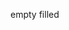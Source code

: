 <i class="fa-regular fa-heart"></i>
empty
<i class="fa-solid fa-heart"></i>
filled
<i class="fa-regular fa-bolt-lightning"></i>
<i class="fa-solid fa-paper-plane"></i>
<i class="fa-solid fa-pen-to-square"></i>
<i class="fa-solid fa-share-from-square"></i>
